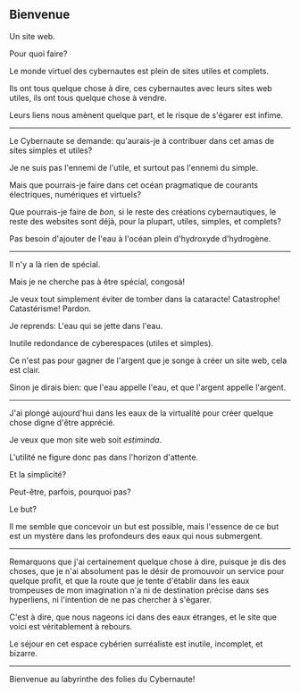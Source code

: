 ## Bienvenue

Un site web.   

Pour quoi faire?   

Le monde virtuel des cybernautes est plein de sites utiles et complets.   

Ils ont tous quelque chose à dire, 
ces cybernautes avec leurs sites web utiles, 
ils ont tous quelque chose à vendre.   

Leurs liens nous amènent quelque part, 
et le risque de s'égarer est infime.   

---

Le Cybernaute se demande: 
qu'aurais-je à contribuer dans cet amas de sites simples et utiles?    

Je ne suis pas l'ennemi de l'utile, 
et surtout pas l'ennemi du simple.   

Mais que pourrais-je faire dans cet océan pragmatique de courants électriques, 
numériques et virtuels?   

Que pourrais-je faire de *bon*, 
si le reste des créations cybernautiques, 
le reste des websites sont déjà, 
pour la plupart, 
utiles, 
simples, 
et complets?   

Pas besoin d'ajouter de l'eau à l'océan plein d'hydroxyde d'hydrogène.   

---

Il n'y a là rien de spécial.   

Mais je ne cherche pas à être spécial,  congosà!   

Je veux tout simplement éviter de tomber dans la cataracte! 
Catastrophe! 
Catastérisme! 
Pardon.   

Je reprends: 
L'eau qui se jette dans l'eau.    

Inutile redondance de cyberespaces (utiles et simples).    

Ce n'est pas pour gagner de l'argent que je songe à créer un site web, 
cela est clair.   

Sinon je dirais bien: 
que l'eau appelle l'eau, 
et que l'argent appelle l'argent.   

---

J'ai plongé aujourd'hui dans les eaux de la virtualité pour créer quelque chose digne d'être apprécié.   

Je veux que mon site web soit *estiminda*.   

L'utilité ne figure donc pas dans l'horizon d'attente.   

Et la simplicité?   

Peut-être, 
parfois, 
pourquoi pas?   

Le but?   

Il me semble que concevoir un but est possible, 
mais l'essence de ce but est un mystère dans les profondeurs des eaux qui nous submergent.   

---

Remarquons que j'ai certainement quelque chose à dire, 
puisque je dis des choses, 
que je n'ai absolument pas le désir de promouvoir un service pour quelque profit, 
et que la route que je tente d'établir dans les eaux trompeuses de mon imagination n'a 
ni de destination précise dans ses hyperliens, 
ni l'intention de ne pas chercher à s'égarer.   

C'est à dire, 
que nous nageons ici dans des eaux étranges, 
et le site que voici est véritablement à rebours.   

Le séjour en cet espace cybérien surréaliste est inutile, 
incomplet, 
et bizarre.   

---

Bienvenue au labyrinthe des folies du Cybernaute!   
